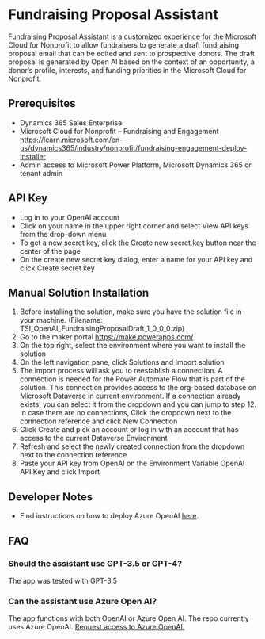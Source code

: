 # Fundraising Proposal Assistant

Fundraising Proposal Assistant is a customized experience for the Microsoft Cloud for Nonprofit to allow fundraisers to generate a draft fundraising proposal email that can be edited and sent to prospective donors. The draft proposal is generated by Open AI based on the context of an opportunity, a donor’s profile, interests, and funding priorities in the Microsoft Cloud for Nonprofit.



## Prerequisites

- Dynamics 365 Sales Enterprise
- Microsoft Cloud for Nonprofit – Fundraising and Engagement https://learn.microsoft.com/en-us/dynamics365/industry/nonprofit/fundraising-engagement-deploy-installer
- Admin access to Microsoft Power Platform, Microsoft Dynamics 365 or tenant admin


## API Key

- Log in to your OpenAI account
- Click on your name in the upper right corner and select View API keys from the drop-down menu
- To get a new secret key, click the Create new secret key button near the center of the page
- On the create new secret key dialog, enter a name for your API key and click Create secret key


## Manual Solution Installation

1. Before installing the solution, make sure you have the solution file in your machine. (Filename: TSI_OpenAI_FundraisingProposalDraft_1_0_0_0.zip)
2. Go to the maker portal https://make.powerapps.com/
3. On the top right, select the environment where you want to install the solution
4. On the left navigation pane, click Solutions and Import solution
5. The import process will ask you to reestablish a connection. A connection is needed for the Power Automate Flow that is part of the solution. This connection provides access to the org-based database on Microsoft Dataverse in current environment. If a connection already exists, you can select it from the dropdown and you can jump to step 12. In case there are no connections, Click the dropdown next to the connection reference and click New Connection
6. Click Create and pick an account or log in with an account that has access to the current Dataverse Environment
7. Refresh and select the newly created connection from the dropdown next to the connection reference
8. Paste your API key from OpenAI on the Environment Variable OpenAI API Key and click Import


## Developer Notes

- Find instructions on how to deploy Azure OpenAI [here](https://learn.microsoft.com/en-us/azure/cognitive-services/openai/how-to/create-resource?pivots=web-portal).


## FAQ
### Should the assistant use GPT-3.5 or GPT-4?
The app was tested with GPT-3.5 

### Can the assistant use Azure Open AI?
The app functions with both OpenAI or Azure Open AI. The repo currently uses Azure OpenAI. 
[Request access to Azure OpenAI.](https://customervoice.microsoft.com/Pages/ResponsePage.aspx?id=v4j5cvGGr0GRqy180BHbR7en2Ais5pxKtso_Pz4b1_xUOFA5Qk1UWDRBMjg0WFhPMkIzTzhKQ1dWNyQlQCN0PWcu)


